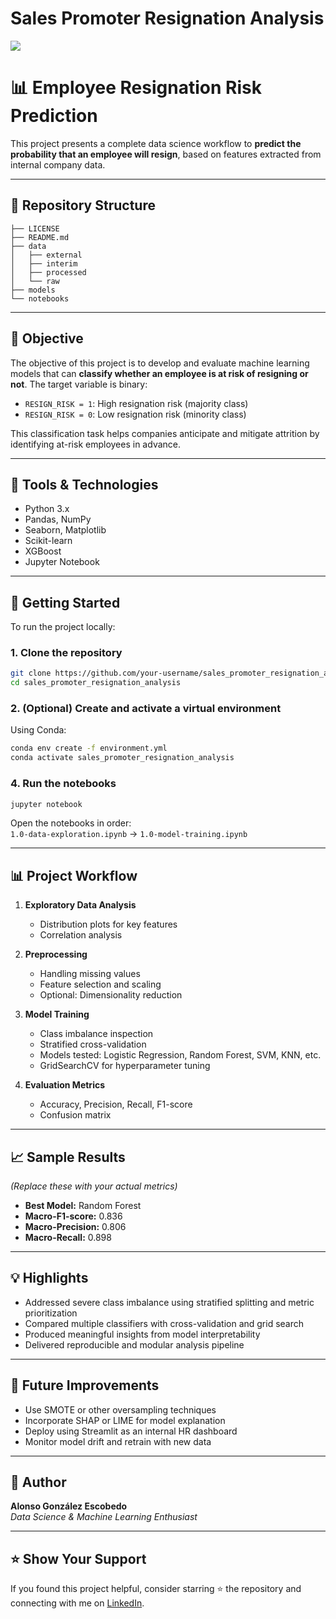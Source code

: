 # Sales Promoter Resignation Analysis

<a target="_blank" href="https://cookiecutter-data-science.drivendata.org/">
    <img src="https://img.shields.io/badge/CCDS-Project%20template-328F97?logo=cookiecutter" />
</a>

# 📊 Employee Resignation Risk Prediction

This project presents a complete data science workflow to **predict the probability that an employee will resign**, based on features extracted from internal company data.

---

## 📂 Repository Structure

```
├── LICENSE
├── README.md
├── data
│   ├── external
│   ├── interim
│   ├── processed
│   └── raw
├── models
└── notebooks
```

---

## 🎯 Objective

The objective of this project is to develop and evaluate machine learning models that can **classify whether an employee is at risk of resigning or not**. The target variable is binary:

- `RESIGN_RISK = 1`: High resignation risk (majority class)
- `RESIGN_RISK = 0`: Low resignation risk (minority class)

This classification task helps companies anticipate and mitigate attrition by identifying at-risk employees in advance.

---

## 🧰 Tools & Technologies

- Python 3.x  
- Pandas, NumPy  
- Seaborn, Matplotlib  
- Scikit-learn  
- XGBoost
- Jupyter Notebook  

---

## 🚀 Getting Started

To run the project locally:

### 1. Clone the repository

```bash
git clone https://github.com/your-username/sales_promoter_resignation_analysis.git
cd sales_promoter_resignation_analysis
```

### 2. (Optional) Create and activate a virtual environment

Using Conda:

```bash
conda env create -f environment.yml
conda activate sales_promoter_resignation_analysis
```

### 4. Run the notebooks

```bash
jupyter notebook
```

Open the notebooks in order:  
`1.0-data-exploration.ipynb` → `1.0-model-training.ipynb`

---

## 📊 Project Workflow

1. **Exploratory Data Analysis**
   - Distribution plots for key features
   - Correlation analysis

2. **Preprocessing**
   - Handling missing values
   - Feature selection and scaling
   - Optional: Dimensionality reduction

3. **Model Training**
   - Class imbalance inspection
   - Stratified cross-validation
   - Models tested: Logistic Regression, Random Forest, SVM, KNN, etc.
   - GridSearchCV for hyperparameter tuning

4. **Evaluation Metrics**
   - Accuracy, Precision, Recall, F1-score
   - Confusion matrix

---

## 📈 Sample Results

*(Replace these with your actual metrics)*

- **Best Model:** Random Forest  
- **Macro-F1-score:** 0.836  
- **Macro-Precision:** 0.806  
- **Macro-Recall:** 0.898  

---

## 💡 Highlights

- Addressed severe class imbalance using stratified splitting and metric prioritization  
- Compared multiple classifiers with cross-validation and grid search  
- Produced meaningful insights from model interpretability  
- Delivered reproducible and modular analysis pipeline  

---

## 📌 Future Improvements

- Use SMOTE or other oversampling techniques  
- Incorporate SHAP or LIME for model explanation  
- Deploy using Streamlit as an internal HR dashboard  
- Monitor model drift and retrain with new data  

---

## 👤 Author

**Alonso González Escobedo**  
_Data Science & Machine Learning Enthusiast_    

---

## ⭐️ Show Your Support

If you found this project helpful, consider starring ⭐ the repository and connecting with me on [LinkedIn](https://www.linkedin.com/in/alonsoglez/).  
